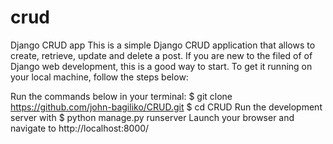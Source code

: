 # crud
Django CRUD app
This is a simple Django CRUD application that allows to create, retrieve, update and delete a post. If you are new to the filed of of Django web development, this is a good way to start.
To get it running on your local machine, follow the steps below:

Run the commands below in your terminal:
$ git clone https://github.com/john-bagiliko/CRUD.git 
$ cd CRUD
Run the development server with
$ python manage.py runserver
Launch your browser and navigate to http://localhost:8000/

